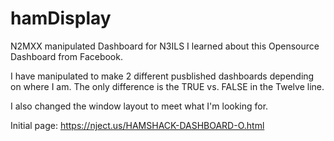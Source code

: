 # hamDisplay
 N2MXX manipulated Dashboard for N3ILS
I learned about this Opensource Dashboard from Facebook.

I have manipulated to make 2 different pusblished dashboards depending on where I am. The only difference is the TRUE vs. FALSE in the Twelve line.

I also changed the window layout to meet what I'm looking for.

Initial page: https://nject.us/HAMSHACK-DASHBOARD-O.html